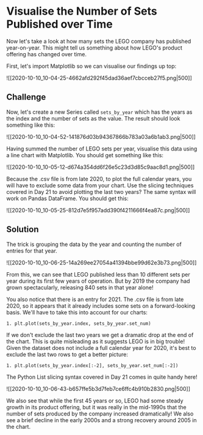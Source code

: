 # Visualise the Number of Sets Published over Time

Now let's take a look at how many sets the LEGO company has published year-on-year. This might tell us something about how LEGO's product offering has changed over time.

First, let's import Matplotlib so we can visualise our findings up top:

![[2020-10-10_10-04-25-4662afd292f45dad36aef7cbcceb27f5.png|500]]

## Challenge

Now, let's create a new Series called `sets_by_year` which has the years as the index and the number of sets as the value. The result should look something like this:

![[2020-10-10_10-04-52-141876d03b94367866b783a03a6b1ab3.png|500]]

Having summed the number of LEGO sets per year, visualise this data using a line chart with Matplotlib. You should get something like this:

![[2020-10-10_10-05-12-d674a354dd6f26e5c23d3d85c9aac8d1.png|500]]

Because the .csv file is from late 2020, to plot the full calendar years, you will have to exclude some data from your chart. Use the slicing techniques covered in Day 21 to avoid plotting the last two years? The same syntax will work on Pandas DataFrame. You should get this:

![[2020-10-10_10-05-25-812d7e5f957add390f4211666f4ea87c.png|500]]

## Solution

The trick is grouping the data by the year and counting the number of entries for that year.

![[2020-10-10_10-06-25-14a269ee27054a41394bbe99d62e3b73.png|500]]

From this, we can see that LEGO published less than 10 different sets per year during its first few years of operation. But by 2019 the company had grown spectacularly, releasing 840 sets in that year alone!

You also notice that there is an entry for 2021. The .csv file is from late 2020, so it appears that it already includes some sets on a forward-looking basis. We'll have to take this into account for our charts:

`1. plt.plot(sets_by_year.index, sets_by_year.set_num)`

If we don't exclude the last two years we get a dramatic drop at the end of the chart. This is quite misleading as it suggests LEGO is in big trouble! Given the dataset does not include a full calendar year for 2020, it's best to exclude the last two rows to get a better picture:

`1. plt.plot(sets_by_year.index[:-2], sets_by_year.set_num[:-2])`

The Python List slicing syntax covered in Day 21 comes in quite handy here!

![[2020-10-10_10-06-43-b657ffe5b3d7feb7ce6ffc4b910b2830.png|500]]

We also see that while the first 45 years or so, LEGO had some steady growth in its product offering, but it was really in the mid-1990s that the number of sets produced by the company increased dramatically! We also see a brief decline in the early 2000s and a strong recovery around 2005 in the chart.